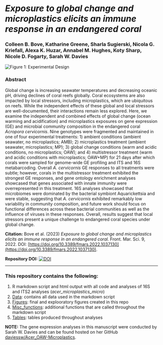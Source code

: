 # *Exposure to global change and microplastics elicits an immune response in an endangered coral*

### Colleen B. Bove, Katharine Greene, Sharla Sugierski, Nicola G. Kriefall, Alexa K. Huzar, Annabel M. Hughes, Koty Sharp, Nicole D. Fogarty, Sarah W. Davies

![Figure 1: Experimental Design](https://github.com/seabove7/acer_microplastics/blob/main/Figures/Figure1_ExpDesign.jpg?raw=true)


### **Abstract**   
Global change is increasing seawater temperatures and decreasing oceanic pH, driving declines of coral reefs globally. Coral ecosystems are also impacted by local stressors, including microplastics, which are ubiquitous on reefs. While the independent effects of these global and local stressors are well-documented, their interactions remain less explored. Here, we examine the independent and combined effects of global change (ocean warming and acidification) and microplastics exposures on gene expression (GE) and microbial community composition in the endangered coral *Acropora cervicornis*. Nine genotypes were fragmented and maintained in one of four experimental treatments: 1) ambient conditions (ambient seawater, no microplastics; AMB); 2) microplastics treatment (ambient seawater, microplastics; MP); 3) global change conditions (warm and acidic conditions, no microplastics; OAW); and 4) multistressor treatment (warm and acidic conditions with microplastics; OAW+MP) for 21 days after which corals were sampled for genome-wide GE profiling and ITS and 16S metabarcoding. Overall *A. cervicornis* GE responses to all treatments were subtle; however, corals in the multistressor treatment exhibited the strongest GE responses, and gene ontology enrichment analyses showcased that genes associated with innate immunity were overrepresented in this treatment. 16S analyses showcased that microbiomes were dominated by the bacterial symbiont Aquarickettsia and were stable, suggesting that *A. cervicornis* exhibited remarkably low variability in community composition, and future work should focus on functional differences across these bacterial communities as well as the influence of viruses in these responses. Overall, results suggest that local stressors present a unique challenge to endangered coral species under global change.

**Citation:** Bove et al. (2023) *Exposure to global change and microplastics elicits an immune response in an endangered coral.* Front. Mar. Sci. 9, 2022. DOI: [https://doi.org/10.3389/fmars.2022.1037130](https://doi.org/10.3389/fmars.2022.1037130).

**Repository DOI:** [![DOI](https://zenodo.org/badge/510886822.svg)](https://zenodo.org/badge/latestdoi/510886822)


---

### This repository contains the following:
1. R markdown script and html output with all code and analyses of 16S and ITS2 analyses (*acer_microplastics_micro*)
2. [Data](https://github.com/seabove7/acer_microplastics/tree/main/Data): contains all data used in the markdown script
3. [Figures](https://github.com/seabove7/acer_microplastics/tree/main/Figures): final and explooratory figures created in this repo
4. [Misc_functions](https://github.com/seabove7/acer_microplastics/tree/main/Misc_functions): additional functions that are called throughout the markdown script
5. [Tables](https://github.com/seabove7/acer_microplastics/tree/main/Tables): tables produced throughout analyses


**NOTE:** The gene expression analyses in this manuscript were conducted by Sarah W. Davies and can be found hosted on her GitHub [daviessw/Acer_OAW-Microplastics](https://github.com/daviessw/Acer_OAW-Microplastics).
